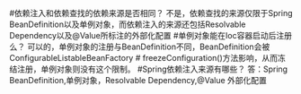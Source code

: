 #依赖注入和依赖查找的依赖来源是否相同？
 不是，依赖查找的来源仅限于Spring BeanDefinition以及单例对象，而依赖注入的来源还包括Resolvable Dependency以及@Value所标注的外部化配置
#单例对象能在Ioc容器启动后注册么？
可以的，单例对象的注册与BeanDefinition不同，BeanDefinition会被ConfigurableListableBeanFactory # freezeConfiguration()方法影响，从而冻结注册，单例对象则没有这个限制。
#Spring依赖注入来源有哪些？
答：Spring BeanDefinition,单例对象，Resolvable Dependency,@Value 外部化配置